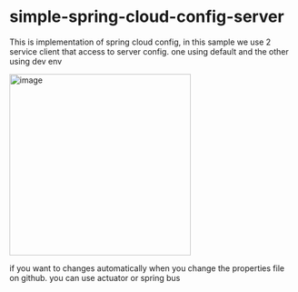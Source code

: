 # simple-spring-cloud-config-server

This is implementation of spring cloud config, in this sample we use 2 service client that access to server config.
one using default and the other using dev env

<img width="319" alt="image" src="https://github.com/kckrepository/simple-spring-cloud-config-server/assets/17265754/0003064f-92d2-42ad-a2a5-b58b2dfa6122">

if you want to changes automatically when you change the properties file on github. you can use actuator or spring bus

